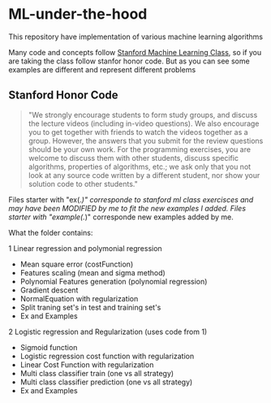 # ML-under-the-hood

This repository have implementation of various machine learning algorithms

Many code and concepts follow [Stanford Machine Learning Class](https://www.coursera.org/learn/machine-learning), so if you are taking the class follow stanfor honor code. But as you can see some examples are different and represent different problems

## Stanford Honor Code

> "We strongly encourage students to form study groups,  and discuss the lecture videos (including in-video questions). We also encourage you to get together with friends to watch the videos together as a group. However,  the answers that you submit for the review questions should be your own work. For the programming exercises,  you are welcome to discuss them with other students,  discuss specific algorithms,  properties of algorithms,  etc.; we ask only that you not look at any source code written by a different student,  nor show your solution code to other students."

Files starter with "ex(.*)" corresponde to stanford ml class exercisces and may have been MODIFIED by me to fit the new examples I added.
Files starter with "example(.*)" corresponde new examples added by me. 

What the folder contains:

1 Linear regression and polymonial regression
 * Mean square error (costFunction)
 * Features scaling (mean and sigma method)
 * Polynomial Features generation (polynomial regression)
 * Gradient descent 
 * NormalEquation with regularization
 * Split traning set's in test and training set's
 * Ex and Examples

2 Logistic regression and Regularization (uses code from 1)
 * Sigmoid function
 * Logistic regression cost function with regularization
 * Linear Cost Function with regularization
 * Multi class classifier train (one vs all strategy)
 * Multi class classifier prediction (one vs all strategy)
 * Ex and Examples
 